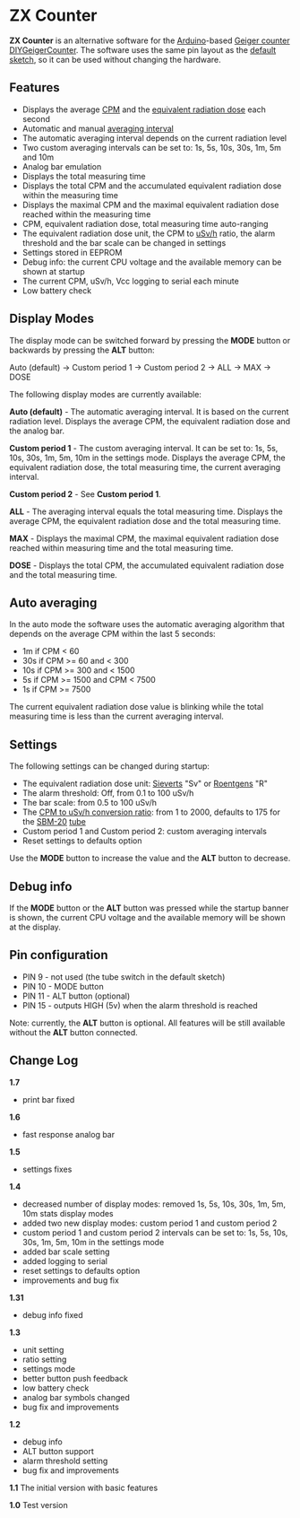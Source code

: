 ZX Counter
==========

**ZX Counter** is an alternative software for the [Arduino](http://en.wikipedia.org/wiki/Arduino)-based [Geiger counter](http://en.wikipedia.org/wiki/Geiger_counter) [DIYGeigerCounter](https://sites.google.com/site/diygeigercounter/). The software uses the same pin layout as the [default sketch](https://sites.google.com/site/diygeigercounter/software), so it can be used without changing the hardware.

Features
--------

 * Displays the average [CPM](http://en.wikipedia.org/wiki/Counts_per_minute) and the [equivalent radiation dose](http://en.wikipedia.org/wiki/Equivalent_dose) each second
 * Automatic and manual [averaging interval](http://en.wikipedia.org/wiki/Moving_average)
 * The automatic averaging interval depends on the current radiation level
 * Two custom averaging intervals can be set to: 1s, 5s, 10s, 30s, 1m, 5m and 10m
 * Analog bar emulation
 * Displays the total measuring time
 * Displays the total CPM and the accumulated equivalent radiation dose within the measuring time
 * Displays the maximal CPM and the maximal equivalent radiation dose reached within the measuring time
 * CPM, equivalent radiation dose, total measuring time auto-ranging
 * The equivalent radiation dose unit, the CPM to [uSv/h](http://en.wikipedia.org/wiki/Sievert) ratio, the alarm threshold and the bar scale can be changed in settings
 * Settings stored in EEPROM
 * Debug info: the current CPU voltage and the available memory can be shown at startup
 * The current CPM, uSv/h, Vcc logging to serial each minute
 * Low battery check

Display Modes
-------------

The display mode can be switched forward by pressing the **MODE** button or backwards by pressing the **ALT** button:

Auto (default) -> Custom period 1 -> Custom period 2 -> ALL -> MAX -> DOSE

The following display modes are currently available:

**Auto (default)** - The automatic averaging interval. It is based on the current radiation level. Displays the average CPM, the equivalent radiation dose and the analog bar.

**Custom period 1** - The custom averaging interval. It can be set to: 1s, 5s, 10s, 30s, 1m, 5m, 10m in the settings mode. Displays the average CPM, the equivalent radiation dose, the total measuring time, the current averaging interval.

**Custom period 2** - See **Custom period 1**.

**ALL** - The averaging interval equals the total measuring time. Displays the average CPM, the equivalent radiation dose and the total measuring time.

**MAX** - Displays the maximal CPM, the maximal equivalent radiation dose reached within measuring time and the total measuring time.

**DOSE** - Displays the total CPM, the accumulated equivalent radiation dose and the total measuring time.

Auto averaging
--------------

In the auto mode the software uses the automatic averaging algorithm that depends on the average CPM within the last 5 seconds: 
 * 1m if CPM < 60
 * 30s if CPM >= 60 and < 300
 * 10s if CPM >= 300 and < 1500
 * 5s if CPM >= 1500 and CPM < 7500
 * 1s if CPM >= 7500

The current equivalent radiation dose value is blinking while the total measuring time is less than the current averaging interval.

Settings
--------

The following settings can be changed during startup:
 * The equivalent radiation dose unit: [Sieverts](http://en.wikipedia.org/wiki/Sievert) "Sv" or [Roentgens](http://en.wikipedia.org/wiki/Roentgen) "R"
 * The alarm threshold: Off, from 0.1 to 100 uSv/h
 * The bar scale: from 0.5 to 100 uSv/h
 * The [CPM to uSv/h conversion ratio](http://gmcounter.org.ua/calc/): from 1 to 2000, defaults to 175 for the [SBM-20](https://sites.google.com/site/diygeigercounter/gm-tubes-supported) [tube](http://en.wikipedia.org/wiki/Geiger-M%C3%BCller_tube)
 * Custom period 1 and Custom period 2: custom averaging intervals
 * Reset settings to defaults option

Use the **MODE** button to increase the value and the **ALT** button to decrease.

Debug info
----------

If the **MODE** button or the **ALT** button was pressed while the startup banner is shown, the current CPU voltage and the available memory will be shown at the display.

Pin configuration
-----------------

 * PIN 9 - not used (the tube switch in the default sketch)
 * PIN 10 - MODE button
 * PIN 11 - ALT button (optional)
 * PIN 15 - outputs HIGH (5v) when the alarm threshold is reached

Note: currently, the **ALT** button is optional. All features will be still available without the **ALT** button connected.

Change Log
----------

**1.7**
 * print bar fixed

**1.6**
 * fast response analog bar

**1.5**
 * settings fixes

**1.4**
 * decreased number of display modes: removed 1s, 5s, 10s, 30s, 1m, 5m, 10m stats display modes
 * added two new display modes: custom period 1 and custom period 2
 * custom period 1 and custom period 2 intervals can be set to: 1s, 5s, 10s, 30s, 1m, 5m, 10m in the settings mode
 * added bar scale setting
 * added logging to serial
 * reset settings to defaults option
 * improvements and bug fix

**1.31**
 * debug info fixed

**1.3**
 * unit setting
 * ratio setting
 * settings mode
 * better button push feedback
 * low battery check
 * analog bar symbols changed
 * bug fix and improvements

**1.2**
 * debug info
 * ALT button support
 * alarm threshold setting
 * bug fix and improvements

**1.1**
The initial version with basic features

**1.0**
Test version
